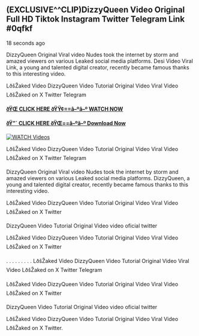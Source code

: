 ## (EXCLUSIVE^^CLIP)DizzyQueen Video Original Full HD Tiktok Instagram Twitter Telegram Link #0qfkf

18 seconds ago

DizzyQueen Original Viral video Nudes took the internet by storm and amazed viewers on various Leaked social media platforms. Desi Video Viral Link, a young and talented digital creator, recently became famous thanks to this interesting video.

LðšŽaked Video DizzyQueen Video Tutorial Original Video Viral Video LðšŽaked on X Twitter Telegram

**[ðŸŒ CLICK HERE ðŸŸ¢==â–ºâ–º WATCH NOW](https://clips-mediaa.blogspot.com/2025/02/video-viral-download.html)**

**[ðŸ”´ CLICK HERE ðŸŒ==â–ºâ–º Download Now](https://clips-mediaa.blogspot.com/2025/02/video-viral-download.html)**

[![WATCH Videos](https://i.imgur.com/dJHk4Zq.gif)](https://clips-mediaa.blogspot.com/2025/02/video-viral-download.html)

LðšŽaked Video DizzyQueen Video Tutorial Original Video Viral Video LðšŽaked on X Twitter Telegram

DizzyQueen Original Viral video Nudes took the internet by storm and amazed viewers on various Leaked social media platforms. DizzyQueen, a young and talented digital creator, recently became famous thanks to this interesting video.

LðšŽaked Video DizzyQueen Video Tutorial Original Video Viral Video LðšŽaked on X Twitter

DizzyQueen Video Tutorial Original Video video oficial twitter

LðšŽaked Video DizzyQueen Video Tutorial Original Video Viral Video LðšŽaked on X Twitter

. . . . . . . . . LðšŽaked Video DizzyQueen Video Tutorial Original Video Viral Video LðšŽaked on X Twitter Telegram

LðšŽaked Video DizzyQueen Video Tutorial Original Video Viral Video LðšŽaked on X Twitter

DizzyQueen Video Tutorial Original Video video oficial twitter

LðšŽaked Video DizzyQueen Video Tutorial Original Video Viral Video LðšŽaked on X Twitter.